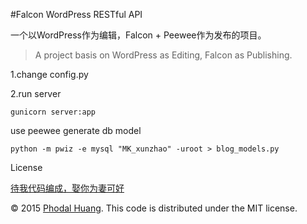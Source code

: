 #Falcon WordPress RESTful API

一个以WordPress作为编辑，Falcon + Peewee作为发布的项目。

> A project basis on WordPress as Editing, Falcon as Publishing.


1.change config.py 

2.run server
    
    gunicorn server:app


use peewee generate db model

    python -m pwiz -e mysql "MK_xunzhao" -uroot > blog_models.py
    

License

[待我代码编成，娶你为妻可好](http://www.xuntayizhan.com/person/ji-ke-ai-qing-zhi-er-shi-dai-wo-dai-ma-bian-cheng-qu-ni-wei-qi-ke-hao-wan/)

© 2015 [Phodal Huang](http://www.phodal.com). This code is distributed under the MIT license.
